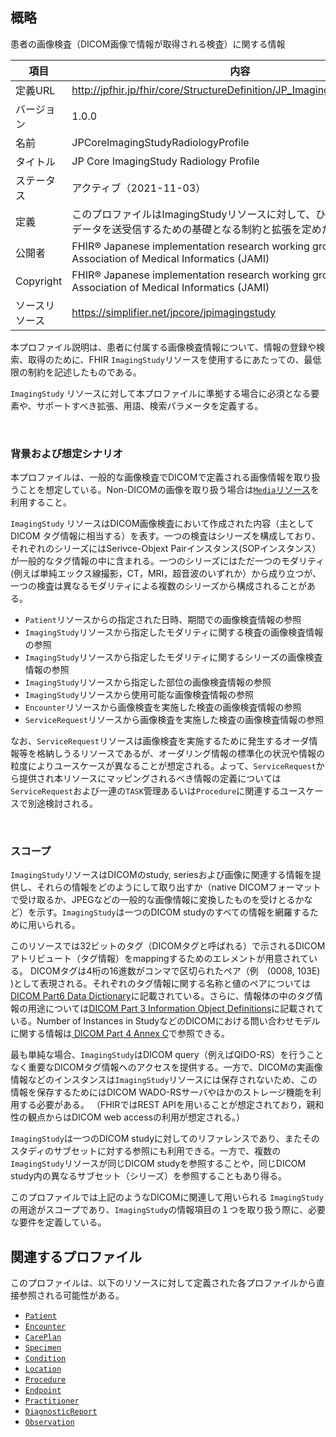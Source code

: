 ## 概略
患者の画像検査（DICOM画像で情報が取得される検査）に関する情報

| 項目           | 内容                                                       |
| -------------- | ---------------------------------------------------------- |
| 定義URL        | http://jpfhir.jp/fhir/core/StructureDefinition/JP_ImagingStudy_Radiology |
| バージョン     | 1.0.0                                               |
| 名前           | JPCoreImagingStudyRadiologyProfile                           |
| タイトル       | JP Core ImagingStudy Radiology Profile                               |
| ステータス     | アクティブ（2021-11-03）                                   |
| 定義           | このプロファイルはImagingStudyリソースに対して、ひとつの画像検査のデータを送受信するための基礎となる制約と拡張を定めたものである。  |
| 公開者         | FHIR® Japanese implementation research working group in Japan Association of Medical Informatics (JAMI) |
| Copyright      | FHIR® Japanese implementation research working group in Japan Association of Medical Informatics (JAMI)   |
| ソースリソース | https://simplifier.net/jpcore/jpimagingstudy   |


本プロファイル説明は、患者に付属する画像検査情報について、情報の登録や検索、取得のために、FHIR `ImagingStudy`リソースを使用するにあたっての、最低限の制約を記述したものである。


`ImagingStudy` リソースに対して本プロファイルに準拠する場合に必須となる要素や、サポートすべき拡張、用語、検索パラメータを定義する。

<br>

### 背景および想定シナリオ

本プロファイルは、一般的な画像検査でDICOMで定義される画像情報を取り扱うことを想定している。Non-DICOMの画像を取り扱う場合は[`Media`リソース](http://www.hl7.org/fhir/media.html)を利用すること。


`ImagingStudy` リソースはDICOM画像検査において作成された内容（主としてDICOM タグ情報に相当する）を表す。一つの検査はシリーズを構成しており、それぞれのシリーズにはSerivce-Objext Pairインスタンス(SOPインスタンス）が一般的なタグ情報の中に含まれる。一つのシリーズにはただ一つのモダリティ(例えば単純エックス線撮影，CT，MRI，超音波のいずれか）から成り立つが、一つの検査は異なるモダリティによる複数のシリーズから構成されることがある。


 - `Patient`リソースからの指定された日時、期間での画像検査情報の参照
 - `ImagingStudy`リソースから指定したモダリティに関する検査の画像検査情報の参照
 - `ImagingStudy`リソースから指定したモダリティに関するシリーズの画像検査情報の参照
 - `ImagingStudy`リソースから指定した部位の画像検査情報の参照
 - `ImagingStudy`リソースから使用可能な画像検査情報の参照
 - `Encounter`リソースから画像検査を実施した検査の画像検査情報の参照
 - `ServiceRequest`リソースから画像検査を実施した検査の画像検査情報の参照

なお、`ServiceRequest`リソースは画像検査を実施するために発生するオーダ情報等を格納しうるリソースであるが、オーダリング情報の標準化の状況や情報の粒度によりユースケースが異なることが想定される。よって、`ServiceRequest`から提供され本リソースにマッピングされるべき情報の定義については`ServiceRequest`および一連の`TASK`管理あるいは`Procedure`に関連するユースケースで別途検討される。

<br>

### スコープ

`ImagingStudy`リソースはDICOMのstudy, seriesおよび画像に関連する情報を提供し、それらの情報をどのようにして取り出すか（native DICOMフォーマットで受け取るか、JPEGなどの一般的な画像情報に変換したものを受けとるかなど）を示す。`ImagingStudy`は一つのDICOM studyのすべての情報を網羅するために用いられる。

このリソースでは32ビットのタグ（DICOMタグと呼ばれる）で示されるDICOMアトリビュート（タグ情報）をmappingするためのエレメントが用意されている。
DICOMタグは4桁の16進数がコンマで区切られたペア（例　(0008, 103E) )として表現される。それぞれのタグ情報に関する名称と値のペアについては[DICOM Part6 Data Dictionary](http://medical.nema.org/medical/dicom/current/output/html/part06.html)に記載されている。さらに、情報体の中のタグ情報の用途については[DICOM Part 3 Information Object Definitions](http://medical.nema.org/medical/dicom/current/output/html/part03.html)に記載されている。Number of Instances in StudyなどのDICOMにおける問い合わせモデルに関する情報は[ DICOM Part 4 Annex C](http://medical.nema.org/medical/dicom/current/output/html/part04.html#chapter_C)で参照できる。

最も単純な場合、`ImagingStudy`はDICOM query（例えばQIDO-RS）を行うことなく重要なDICOMタグ情報へのアクセスを提供する。一方で、DICOMの実画像情報などのインスタンスは`ImagingStudy`リソースには保存されないため、この情報を保存するためにはDICOM WADO-RSサーバやほかのストレージ機能を利用する必要がある。
（FHIRではREST APIを用いることが想定されており，親和性の観点からはDICOM web accessの利用が想定される。）

`ImagingStudy`は一つのDICOM studyに対してのリファレンスであり、またそのスタディのサブセットに対する参照にも利用できる。一方で、複数の`ImagingStudy`リソースが同じDICOM studyを参照することや，同じDICOM study内の異なるサブセット（シリーズ）を参照することもあり得る。

このプロファイルでは上記のようなDICOMに関連して用いられる `ImagingStudy`の用途がスコープであり、`ImagingStudy`の情報項目の１つを取り扱う際に、必要な要件を定義している。

## 関連するプロファイル

このプロファイルは、以下のリソースに対して定義された各プロファイルから直接参照される可能性がある。

 - [`Patient`](https://simplifier.net/jp-core-draftv1/jppatient)
 - [`Encounter`](Encounter)
 - [`CarePlan`](http://hl7.org/fhir/careplan.html)
 - [`Specimen`](http://hl7.org/fhir/specimen.html)
 - [`Condition`](Condition)
 - [`Location`](Location)
 - [`Procedure`](Procedure)
 - [`Endpoint`](http://hl7.org/fhir/endpoint.html)
 - [`Practitioner`](Practitioner)
 - [`DiagnosticReport`](DiagnosticReportRadiology)
 - [`Observation`](Observation)
 